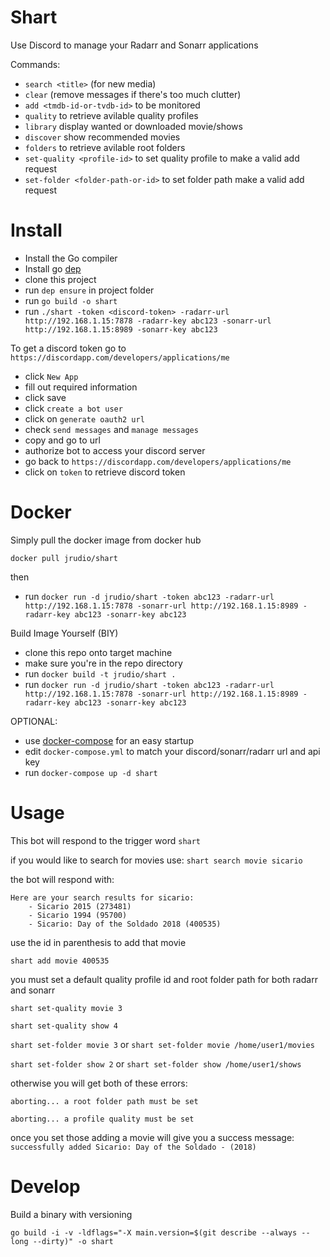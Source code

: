 Shart
===

Use Discord to manage your Radarr and Sonarr applications

Commands:

- `search <title>` (for new media)
- `clear` (remove messages if there's too much clutter)
- `add <tmdb-id-or-tvdb-id>` to be monitored
- `quality` to retrieve avilable quality profiles
- `library` display wanted or downloaded movie/shows
- `discover` show recommended movies
- `folders` to retrieve avilable root folders
- `set-quality <profile-id>` to set quality profile to make a valid add request
- `set-folder <folder-path-or-id>` to set folder path make a valid add request


Install
===

- Install the Go compiler
- Install go [dep](https://github.com/golang/dep)
- clone this project
- run `dep ensure` in project folder
- run `go build -o shart`
- run `./shart -token <discord-token> -radarr-url http://192.168.1.15:7878 -radarr-key abc123 -sonarr-url http://192.168.1.15:8989 -sonarr-key abc123`


To get a discord token go to `https://discordapp.com/developers/applications/me` 
- click `New App`
- fill out required information
- click save
- click `create a bot user`
- click on `generate oauth2 url`
- check `send messages` and `manage messages`
- copy and go to url
- authorize bot to access your discord server
- go back to `https://discordapp.com/developers/applications/me` 
- click on `token` to retrieve discord token

Docker
===

Simply pull the docker image from docker hub

`docker pull jrudio/shart`

then

- run `docker run -d jrudio/shart -token abc123 -radarr-url http://192.168.1.15:7878 -sonarr-url http://192.168.1.15:8989 -radarr-key abc123 -sonarr-key abc123`

Build Image Yourself (BIY)

- clone this repo onto target machine
- make sure you're in the repo directory
- run `docker build -t jrudio/shart .`
- run `docker run -d jrudio/shart -token abc123 -radarr-url http://192.168.1.15:7878 -sonarr-url http://192.168.1.15:8989 -radarr-key abc123 -sonarr-key abc123`

OPTIONAL: 

- use [docker-compose](https://docs.docker.com/compose/install) for an easy startup
- edit `docker-compose.yml` to match your discord/sonarr/radarr url and api key
- run `docker-compose up -d shart`

Usage
===

This bot will respond to the trigger word `shart`

if you would like to search for movies use: `shart search movie sicario`

the bot will respond with: 

```
Here are your search results for sicario:
    - Sicario 2015 (273481)
    - Sicario 1994 (95700)
    - Sicario: Day of the Soldado 2018 (400535)
```

use the id in parenthesis to add that movie

`shart add movie 400535`

you must set a default quality profile id and root folder path for both radarr and sonarr

`shart set-quality movie 3`

`shart set-quality show 4`

`shart set-folder movie 3` or `shart set-folder movie /home/user1/movies`

`shart set-folder show 2` or `shart set-folder show /home/user1/shows`

otherwise you will get both of these errors:

`aborting... a root folder path must be set`

`aborting... a profile quality must be set`

once you set those adding a movie will give you a success message: `successfully added Sicario: Day of the Soldado - (2018)`

Develop
===

Build a binary with versioning

`go build -i -v -ldflags="-X main.version=$(git describe --always --long --dirty)" -o shart`
